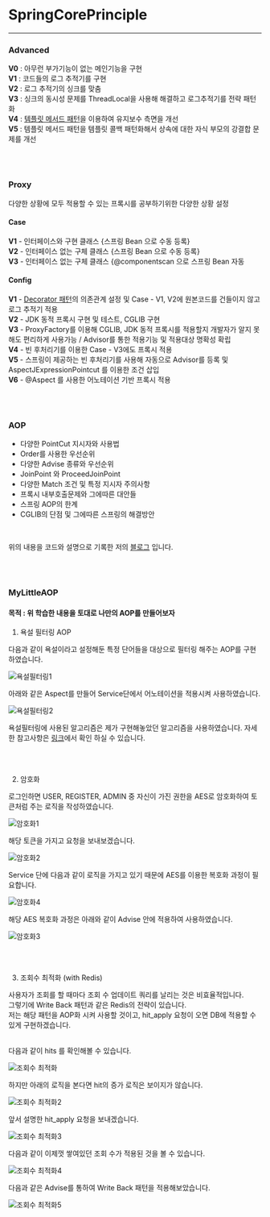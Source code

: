# SpringCorePrinciple

--------------------

### Advanced

**V0** : 아무런 부가기능이 없는 메인기능을 구현 <br>
**V1** : 코드들의 로그 추적기를 구현 <br>
**V2** : 로그 추적기의 싱크를 맞춤 <br>
**V3** : 싱크의 동시성 문제를 ThreadLocal을 사용해 해결하고 로그추적기를 전략 패턴화 <br>
**V4** : [템플릿 메서드 패턴](https://mirr-coding.tistory.com/41)을 이용하여 유지보수 측면을 개선 <br>
**V5** : 템플릿 메서드 패턴을 템플릿 콜백 패턴화해서 상속에 대한 자식 부모의 강결합 문제를 개선 <br>

<br><br>
### Proxy

다양한 상황에 모두 적용할 수 있는 프록시를 공부하기위한 다양한 상황 설정

#### Case
**V1** - 인터페이스와 구현 클래스 {스프링 Bean 으로 수동 등록} <br>
**V2** - 인터페이스 없는 구체 클래스 {스프링 Bean 으로 수동 등록} <br>
**V3** - 인터페이스 없는 구체 클래스 {@componentscan 으로 스프링 Bean 자동 <br>

#### Config
**V1** - [Decorator 패턴](https://mirr-coding.tistory.com/42)의 의존관계 설정 및 Case - V1, V2에 원본코드를 건들이지 않고 로그 추적기 적용 <br>
**V2** - JDK 동적 프록시 구현 및 테스트, CGLIB 구현 <br>
**V3** - ProxyFactory를 이용해 CGLIB, JDK 동적 프록시를 적용할지 개발자가 알지 못해도 편리하게 사용가능 / Advisor를 통한 적용기능 및 적용대상 명확성 확립 <br>
**V4** - 빈 후처리기를 이용한 Case - V3에도 프록시 적용 <br>
**V5** - 스프링이 제공하는 빈 후처리기를 사용해 자동으로 Advisor를 등록 및 AspectJExpressionPointcut 를 이용한 조건 삽입 <br>
**V6** - @Aspect 를 사용한 어노테이션 기반 프록시 적용 <br>

<br><br>
### AOP

 * 다양한 PointCut 지시자와 사용법
 * Order를 사용한 우선순위
 * 다양한 Advise 종류와 우선순위
 * JoinPoint 와 ProceedJoinPoint
 * 다양한 Match 조건 및 특정 지시자 주의사항
 * 프록시 내부호출문제와 그에따른 대안들
 * 스프링 AOP의 한계
 * CGLIB의 단점 및 그에따른 스프링의 해결방안

<br>

위의 내용을 코드와 설명으로 기록한 저의 [블로그](https://mirr-coding.tistory.com/43) 입니다. 

<br><br>

### MyLittleAOP

#### 목적 : 위 학습한 내용을 토대로 나만의 AOP를 만들어보자

1. 욕설 필터링 AOP

다음과 같이 욕설이라고 설정해둔 특정 단어들을 대상으로 필터링 해주는 AOP를 구현하였습니다. <br>

![욕설필터링1](https://github.com/chahyoungseok/SpringCorePrinciple/assets/29851990/adf4ad5a-60fa-48ac-ab3b-71061bffb626)

아래와 같은 Aspect를 만들어 Service단에서 어노테이션을 적용시켜 사용하였습니다.<br>

![욕설필터링2](https://github.com/chahyoungseok/SpringCorePrinciple/assets/29851990/97cc6850-ee77-41d6-895a-c7414fec5521)

욕설필터링에 사용된 알고리즘은 제가 구현해놓았던 알고리즘을 사용하였습니다. 자세한 참고사항은 [링크](https://elite-chartreuse-3ec.notion.site/d0132f0d4621400face6f3e17e337c97?pvs=4)에서 확인 하실 수 있습니다.

<br><br>

2. 암호화

로그인하면 USER, REGISTER, ADMIN 중 자신이 가진 권한을 AES로 암호화하여 토큰처럼 주는 로직을 작성하였습니다. <br>

![암호화1](https://github.com/chahyoungseok/SpringCorePrinciple/assets/29851990/614add25-5f9f-419f-95e7-7496d1f44f28)

해당 토큰을 가지고 요청을 보내보겠습니다. <br>

![암호화2](https://github.com/chahyoungseok/SpringCorePrinciple/assets/29851990/fcb51e9f-8f25-4ffb-b695-b1392b62de50)

Service 단에 다음과 같이 로직을 가지고 있기 때문에 AES를 이용한 복호화 과정이 필요합니다. <br>

![암호화4](https://github.com/chahyoungseok/SpringCorePrinciple/assets/29851990/75afbcb1-397c-4334-87bd-71f95540d064)

해당 AES 복호화 과정은 아래와 같이 Advise 안에 적용하여 사용하였습니다. <br>

![암호화3](https://github.com/chahyoungseok/SpringCorePrinciple/assets/29851990/1c1b6079-2bfd-4b2e-a9c5-b7ae6298ca65)

<br><br>

3. 조회수 최적화 (with Redis)

사용자가 조회를 할 때마다 조회 수 업데이트 쿼리를 날리는 것은 비효율적입니다.<br>
그렇기에 Write Back 패턴과 같은 Redis의 전략이 있습니다. <br>
저는 해당 패턴을 AOP화 시켜 사용할 것이고, hit_apply 요청이 오면 DB에 적용할 수 있게 구현하겠습니다. <br><br>

다음과 같이 hits 를 확인해볼 수 있습니다. <br>

![조회수 최적화](https://github.com/chahyoungseok/SpringCorePrinciple/assets/29851990/46ad0ab8-a6a8-4c85-8718-d78b780ba220)

하지만 아래의 로직을 본다면 hit의 증가 로직은 보이지가 않습니다. <br>

![조회수 최적화2](https://github.com/chahyoungseok/SpringCorePrinciple/assets/29851990/0ab48cd7-d9e3-43e3-8e6d-081ec7d304e2)

앞서 설명한 hit_apply 요청을 보내겠습니다. <br>

![조회수 최적화3](https://github.com/chahyoungseok/SpringCorePrinciple/assets/29851990/a6cd8640-0a2c-4f62-bd91-cb9853ef19a3)

다음과 같이 이제껏 쌓여있던 조회 수가 적용된 것을 볼 수 있습니다. <br>

![조회수 최적화4](https://github.com/chahyoungseok/SpringCorePrinciple/assets/29851990/5bebde08-7864-443f-912b-0f3d6e8bdcce)

다음과 같은 Advise를 통하여 Write Back 패턴을 적용해보았습니다. <br>

![조회수 최적화5](https://github.com/chahyoungseok/SpringCorePrinciple/assets/29851990/6508de0d-aabe-443b-ab43-90bb9d42338b)




